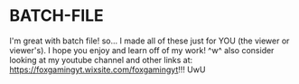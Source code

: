 # BATCH-FILE
I'm great with batch file!
so... I made all of these just for YOU (the viewer or viewer's).
I hope you enjoy and learn off of my work! ^w^
also consider looking at my youtube channel and other links at: https://foxgamingyt.wixsite.com/foxgamingyt!!! UwU
